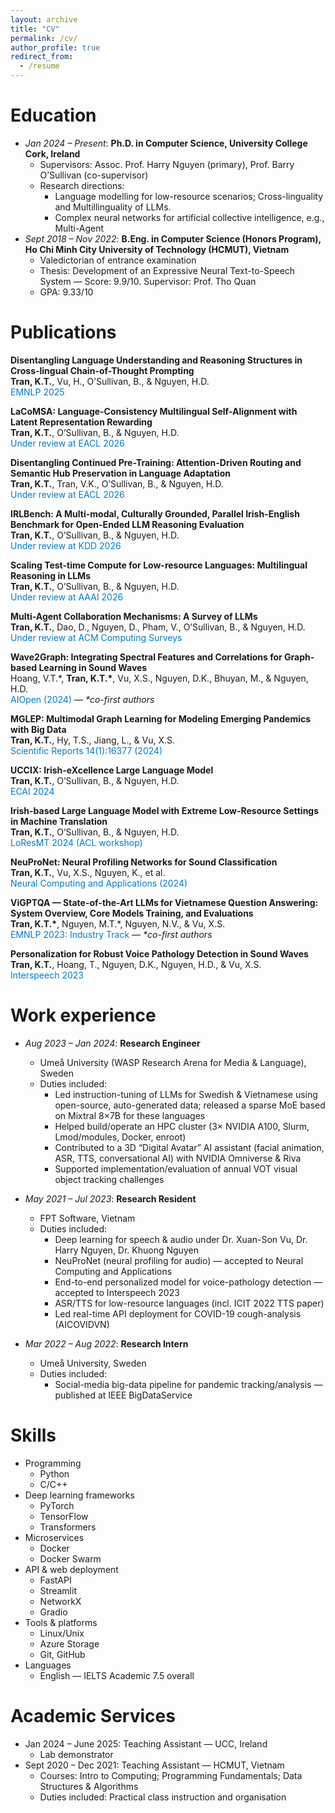 ```yaml
---
layout: archive
title: "CV"
permalink: /cv/
author_profile: true
redirect_from:
  - /resume
---
```


Education
======
* *Jan 2024 – Present*: **Ph.D. in Computer Science, University College Cork, Ireland**
  * Supervisors: Assoc. Prof. Harry Nguyen (primary), Prof. Barry O’Sullivan (co-supervisor)
  * Research directions:
    * Language modelling for low-resource scenarios; Cross-linguality and Multillinguality of LLMs.
    * Complex neural networks for artificial collective intelligence, e.g., Multi-Agent
* *Sept 2018 – Nov 2022*: **B.Eng. in Computer Science (Honors Program), Ho Chi Minh City University of Technology (HCMUT), Vietnam**
  * Valedictorian of entrance examination
  * Thesis: Development of an Expressive Neural Text-to-Speech System — Score: 9.9/10. Supervisor: Prof. Tho Quan
  * GPA: 9.33/10

Publications
======

**Disentangling Language Understanding and Reasoning Structures in Cross-lingual Chain-of-Thought Prompting**  
**Tran, K.T.**, Vu, H., O’Sullivan, B., & Nguyen, H.D.  
<span style="color:#007acc;">EMNLP 2025</span>

**LaCoMSA: Language-Consistency Multilingual Self-Alignment with Latent Representation Rewarding**  
**Tran, K.T.**, O’Sullivan, B., & Nguyen, H.D.  
<span style="color:#007acc;">Under review at EACL 2026</span>

**Disentangling Continued Pre-Training: Attention-Driven Routing and Semantic Hub Preservation in Language Adaptation**  
**Tran, K.T.**, Tran, V.K., O’Sullivan, B., & Nguyen, H.D.  
<span style="color:#007acc;">Under review at EACL 2026</span>

**IRLBench: A Multi-modal, Culturally Grounded, Parallel Irish-English Benchmark for Open-Ended LLM Reasoning Evaluation**  
**Tran, K.T.**, O’Sullivan, B., & Nguyen, H.D.  
<span style="color:#007acc;">Under review at KDD 2026</span>

**Scaling Test-time Compute for Low-resource Languages: Multilingual Reasoning in LLMs**  
**Tran, K.T.**, O’Sullivan, B., & Nguyen, H.D.  
<span style="color:#007acc;">Under review at AAAI 2026</span>

**Multi-Agent Collaboration Mechanisms: A Survey of LLMs**  
**Tran, K.T.**, Dao, D., Nguyen, D., Pham, V., O’Sullivan, B., & Nguyen, H.D.  
<span style="color:#007acc;">Under review at ACM Computing Surveys</span>

**Wave2Graph: Integrating Spectral Features and Correlations for Graph-based Learning in Sound Waves**  
Hoang, V.T.\*, **Tran, K.T.\***, Vu, X.S., Nguyen, D.K., Bhuyan, M., & Nguyen, H.D.  
<span style="color:#007acc;">AIOpen (2024)</span> — *\*co-first authors*

**MGLEP: Multimodal Graph Learning for Modeling Emerging Pandemics with Big Data**  
**Tran, K.T.**, Hy, T.S., Jiang, L., & Vu, X.S.  
<span style="color:#007acc;">Scientific Reports 14(1):16377 (2024)</span>

**UCCIX: Irish-eXcellence Large Language Model**  
**Tran, K.T.**, O’Sullivan, B., & Nguyen, H.D.  
<span style="color:#007acc;">ECAI 2024</span>

**Irish-based Large Language Model with Extreme Low-Resource Settings in Machine Translation**  
**Tran, K.T.**, O’Sullivan, B., & Nguyen, H.D.  
<span style="color:#007acc;">LoResMT 2024 (ACL workshop)</span>

**NeuProNet: Neural Profiling Networks for Sound Classification**  
**Tran, K.T.**, Vu, X.S., Nguyen, K., et al.  
<span style="color:#007acc;">Neural Computing and Applications (2024)</span>

**ViGPTQA — State-of-the-Art LLMs for Vietnamese Question Answering: System Overview, Core Models Training, and Evaluations**  
**Tran, K.T.\***, Nguyen, M.T.\*, Nguyen, N.V., & Vu, X.S.  
<span style="color:#007acc;">EMNLP 2023: Industry Track</span> — *\*co-first authors*

**Personalization for Robust Voice Pathology Detection in Sound Waves**  
**Tran, K.T.**, Hoang, T., Nguyen, D.K., Nguyen, H.D., & Vu, X.S.  
<span style="color:#007acc;">Interspeech 2023</span>

Work experience
======
* *Aug 2023 – Jan 2024*: **Research Engineer**
  * Umeå University (WASP Research Arena for Media & Language), Sweden
  * Duties included:
    * Led instruction-tuning of LLMs for Swedish & Vietnamese using open-source, auto-generated data; released a sparse MoE based on Mixtral 8×7B for these languages
    * Helped build/operate an HPC cluster (3× NVIDIA A100, Slurm, Lmod/modules, Docker, enroot)
    * Contributed to a 3D “Digital Avatar” AI assistant (facial animation, ASR, TTS, conversational AI) with NVIDIA Omniverse & Riva
    * Supported implementation/evaluation of annual VOT visual object tracking challenges

* *May 2021 – Jul 2023*: **Research Resident**
  * FPT Software, Vietnam
  * Duties included:
    * Deep learning for speech & audio under Dr. Xuan-Son Vu, Dr. Harry Nguyen, Dr. Khuong Nguyen
    * NeuProNet (neural profiling for audio) — accepted to Neural Computing and Applications
    * End-to-end personalized model for voice-pathology detection — accepted to Interspeech 2023
    * ASR/TTS for low-resource languages (incl. ICIT 2022 TTS paper)
    * Led real-time API deployment for COVID-19 cough-analysis (AICOVIDVN)

* *Mar 2022 – Aug 2022*: **Research Intern**
  * Umeå University, Sweden
  * Duties included:
    * Social-media big-data pipeline for pandemic tracking/analysis — published at IEEE BigDataService

Skills
======
* Programming
  * Python
  * C/C++
* Deep learning frameworks
  * PyTorch
  * TensorFlow
  * Transformers
* Microservices
  * Docker
  * Docker Swarm
* API & web deployment
  * FastAPI
  * Streamlit
  * NetworkX
  * Gradio
* Tools & platforms
  * Linux/Unix
  * Azure Storage
  * Git, GitHub
* Languages
  * English — IELTS Academic 7.5 overall

Academic Services
======
* Jan 2024 – June 2025: Teaching Assistant — UCC, Ireland
  * Lab demonstrator
* Sept 2020 – Dec 2021: Teaching Assistant — HCMUT, Vietnam
  * Courses: Intro to Computing; Programming Fundamentals; Data Structures & Algorithms
  * Duties included: Practical class instruction and organisation

